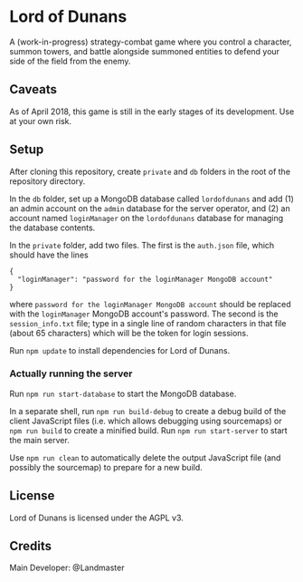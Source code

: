 # Lord of Dunans
A (work-in-progress) strategy-combat game where you control a character, summon towers, and battle alongside summoned entities to defend your side of the field from the enemy.

## Caveats
As of April 2018, this game is still in the early stages of its development. Use at your own risk.

## Setup
After cloning this repository, create `private` and `db` folders in the root of the repository directory.

In the `db` folder, set up a MongoDB database called `lordofdunans` and add (1) an admin account on the `admin` database for the server operator, and (2) an account named `loginManager` on the `lordofdunans` database for managing the database contents.

In the `private` folder, add two files. The first is the `auth.json` file, which should have the lines
```
{
  "loginManager": "password for the loginManager MongoDB account"
}
```
where `password for the loginManager MongoDB account` should be replaced with the `loginManager` MongoDB account's password.  The second is the `session_info.txt` file; type in a single line of random characters in that file (about 65 characters) which will be the token for login sessions.

Run `npm update` to install dependencies for Lord of Dunans.

### Actually running the server

Run `npm run start-database` to start the MongoDB database.

In a separate shell, run `npm run build-debug` to create a debug build of the client JavaScript files (i.e. which allows debugging using sourcemaps) or `npm run build` to create a minified build. Run `npm run start-server` to start the main server.

Use `npm run clean` to automatically delete the output JavaScript file (and possibly the sourcemap) to prepare for a new build. 

## License
Lord of Dunans is licensed under the AGPL v3.

## Credits
Main Developer: @Landmaster
